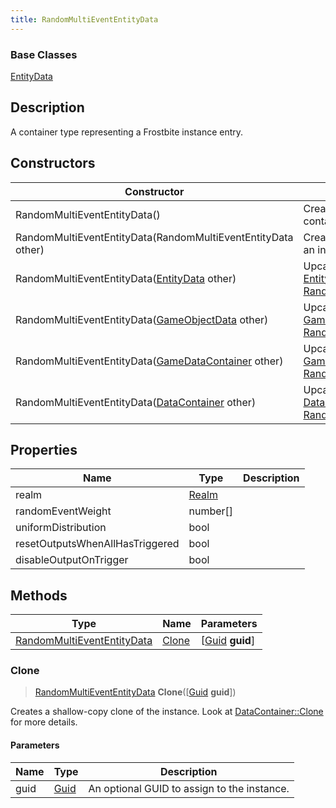```yaml
---
title: RandomMultiEventEntityData
---
```

### Base Classes

[EntityData](EntityData)

## Description

A container type representing a Frostbite instance entry.

## Constructors

| Constructor                                                                           | Description                                                                                                                                 |
| ------------------------------------------------------------------------------------- | ------------------------------------------------------------------------------------------------------------------------------------------- |
| RandomMultiEventEntityData()                                                          | Create a new instance of this container type.                                                                                               |
| RandomMultiEventEntityData(RandomMultiEventEntityData other)                          | Create a reference copy of an instance of the same type.                                                                                    |
| RandomMultiEventEntityData([EntityData](EntityData) other)                            | Upcast an instance of type [EntityData](EntityData) to [RandomMultiEventEntityData](RandomMultiEventEntityData).                            |
| RandomMultiEventEntityData([GameObjectData](GameObjectData) other)                    | Upcast an instance of type [GameObjectData](GameObjectData) to [RandomMultiEventEntityData](RandomMultiEventEntityData).                    |
| RandomMultiEventEntityData([GameDataContainer](GameDataContainer) other)              | Upcast an instance of type [GameDataContainer](GameDataContainer) to [RandomMultiEventEntityData](RandomMultiEventEntityData).              |
| RandomMultiEventEntityData([DataContainer](/vext/ref/shared/class/datacontainer) other) | Upcast an instance of type [DataContainer](/vext/ref/shared/class/datacontainer) to [RandomMultiEventEntityData](RandomMultiEventEntityData). |

## Properties

| Name                            | Type           | Description |
| ------------------------------- | -------------- | ----------- |
| realm                           | [Realm](Realm) |             |
| randomEventWeight               | number\[\]     |             |
| uniformDistribution             | bool           |             |
| resetOutputsWhenAllHasTriggered | bool           |             |
| disableOutputOnTrigger          | bool           |             |

## Methods

| Type                                                     | Name            | Parameters                                     |
| -------------------------------------------------------- | --------------- | ---------------------------------------------- |
| [RandomMultiEventEntityData](RandomMultiEventEntityData) | [Clone](#clone) | \[[Guid](/vext/ref/shared/class/guid) **guid**\] |

### Clone

> [RandomMultiEventEntityData](RandomMultiEventEntityData) **Clone**(\[[Guid](/vext/ref/shared/class/guid) **guid**\])

Creates a shallow-copy clone of the instance. Look at [DataContainer::Clone](/vext/ref/shared/class/datacontainer#clone) for more details.

#### Parameters

| Name | Type         | Description                                 |
| ---- | ------------ | ------------------------------------------- |
| guid | [Guid](Guid) | An optional GUID to assign to the instance. |
